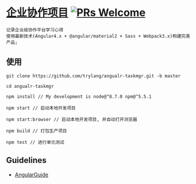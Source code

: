 # [企业协作项目](http://www.baidu.com)  [![PRs Welcome](https://img.shields.io/badge/PRs-welcome-brightgreen.svg?style=flat-square)](http://makeapullrequest.com) 
    记录企业级协作平台学习心得
    使用最新技术(Angular4.x + @angular/material2 + Sass + Webpack3.x)构建完美产品; 

## 使用
```
git clone https://github.com/trylang/angualr-taskmgr.git -b master

cd angualr-taskmgr

npm install // My development is node@^8.7.0 npm@^5.5.1

npm start // 启动本地开发项目

npm start:browser // 启动本地开发项目, 并自动打开浏览器

npm build // 打包生产项目

npm test // 进行单元测试

```

## Guidelines
- [AngularGuide](https://angular.io/guide/styleguide)

